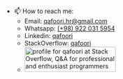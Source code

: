 [//]: # (### Hi there 👋)

[//]: # (## I'm a PERN stack Developer)
[//]: # (#### Languages:)
[//]: # (`JavaScript` | `TypeScript` | `Solidity`)
[//]: # (#### Technologies:)
[//]: # (`TypeScript` | `ReactJS` | `React-Native` | `Express` | `ElectronJS` | `NodeJs` | `NestJS` | `PostgresSql` | `Websockets` | `GraphQL` | `Swagger` | `HTML5` | `CSS3` | `Redux` | `[Ant/Tailwind/Styled-Components/Bootstrap/Material]` | `Git`)
[//]: # (* * *)
[//]: # (I’m currently working on Attorn Studio && Flairead)


- 📫 How to reach me: 
  - Email: [qafoori.hr@gmail.com](mailto:qafoori.hr@gmail.com)
  - Whatsapp: [(+98) 922 031 5954](https://wa.me/989220315954?text=Hello%20Hamid%2C%20I%27m%20coming%20from%20your%20Github%20profile)
  - Linkedin: [qafoori](https://www.linkedin.com/in/qafoori/)
  - StackOverflow: [qafoori](https://stackoverflow.com/users/14174769/qafoori)
  - <a href="https://stackoverflow.com/users/14174769/qafoori"><img src="https://stackoverflow.com/users/flair/14174769.png?theme=dark" width="208" height="58" alt="profile for qafoori at Stack Overflow, Q&amp;A for professional and enthusiast programmers" title="profile for qafoori at Stack Overflow, Q&amp;A for professional and enthusiast programmers"></a>
